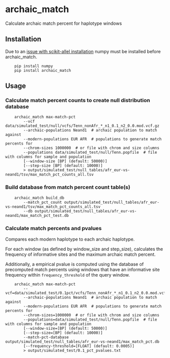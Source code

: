 # archaic_match

Calculate archaic match percent for haplotype windows

## Installation

Due to an [issue with scikit-allel installation](https://github.com/cggh/scikit-allel/issues/177)
numpy must be installed before archaic_match.

```
    pip install numpy
    pip install archaic_match
```

## Usage

### Calculate match percent counts to create null distribution database
```
    archaic_match max-match-pct
        --vcf data/simulated_test/null/vcfs/Tenn_nonAfr_*_n1_0.1_n2_0.0.mod.vcf.gz
        --archaic-populations Neand1  # archaic population to match against
        --modern-populations EUR AFR  # populations to generate match percents for
        --chrom-sizes 1000000  # or file with chrom and size columns
        --populations data/simulated_test/null/Tenn.popfile  # file with columns for sample and population
        [--window-size [BP] (default: 50000)]
        [--step-size [BP] (default: 10000)]
        > output/simulated_test/null_tables/afr_eur-vs-neand1/tsv/max_match_pct_counts_all.tsv
```

### Build database from match percent count table(s)
```
    archaic_match build_db
        --match_pct_count output/simulated_test/null_tables/afr_eur-vs-neand1/tsv/max_match_pct_counts_all.tsv
        --db output/simulated_test/null_tables/afr_eur-vs-neand1/max_match_pct_test.db
```

### Calculate match percents and pvalues

Compares each modern haplotype to each archaic haplotype.

For each window (as defined by window_size and step_size), calculates the
frequency of informative sites and the maximum archaic match percent.

Additionally, a empirical pvalue is computed using the database of precomputed
match percents using windows that have an informative site frequency within
`frequency_threshold` of the query window.

```
    archaic_match max-match-pct
        --vcf=data/simulated_test/0.1pct/vcfs/Tenn_nonAfr_*_n1_0.1_n2_0.0.mod.vcf.gz
        --archaic-populations Neand1  # archaic population to match against
        --modern-populations EUR AFR  # populations to generate match percents for
        --chrom-sizes=1000000  # or file with chrom and size columns
        --populations=data/simulated_test/null/Tenn.popfile  # file with columns for sample and population
        [--window-size=[BP] (default: 50000)]
        [--step-size=[BP] (default: 10000)]
        --match-pct-database output/simulated_test/null_tables/afr_eur-vs-neand1/max_match_pct.db
        [--frequency-threshold=[FLOAT] (default: 0.0005)]
        > output/simulated_test/0.1_pct_pvalues.txt
```

